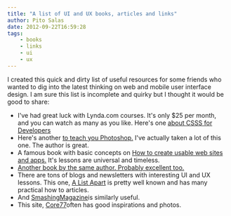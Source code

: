 ```yaml
---
title: "A list of UI and UX books, articles and links"
author: Pito Salas
date: 2012-09-22T16:59:28
tags:
    - books
    - links
    - ui
    - ux
---
```




I created this quick and dirty list of useful resources for some friends who
wanted to dig into the latest thinking on web and mobile user interface
design. I am sure this list is incomplete and quirky but I thought it would be
good to share:

  * I've had great luck with Lynda.com courses. It's only $25 per month, and you can watch as many as you like. Here's one [about CSSS for Developers](<http://www.lynda.com/CSS-tutorials/for-developers/52341-2.html>)
  * Here's another [to teach you Photoshop.](<http://www.lynda.com/Photoshop-training-tutorials/279-0.html>) I've actually taken a lot of this one. The author is great.
  * A famous book with basic concepts on [How to create usable web sites and apps.](<http://www.amazon.com/Dont-Make-Me-Think-Usability/dp/0321344758/ref=dp_ob_title_bk>) It's lessons are universal and timeless. 
  * [Another book by the same author. Probably excellent too.](<http://www.amazon.com/Rocket-Surgery-Made-Easy--Yourself/dp/0321657292/>)
  * There are tons of blogs and newsletters with interesting UI and UX lessons. This one, [A List Apart](<http://www.alistapart.com/articles/>) is pretty well known and has many practical how to articles.
  * And [SmashingMagazine](<http://www.smashingmagazine.com>)is similarly useful.
  * This site, [Core77](<http://www.core77.com>)often has good inspirations and photos.


